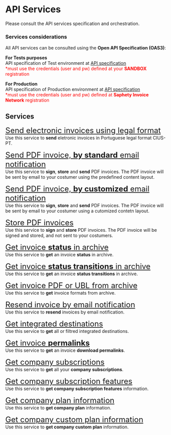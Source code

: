 # API Services
Please consult the API services specification and orchestration.

### Services considerations
All API services can be consulted using the **Open API Specification (OAS3)**:

**For Tests purposes**<br>
API specification of Test environment at [API specification](https://dcn-solution.saphety.com/Dcn.Sandbox.WebApi/api/index.html)<br>
<font color=red>\*must use the credentials (user and pw) defined at your **SANDBOX** registration</font>

**For Production**<br>
API specification of Production environment at [API specification](https://dcn-solution.saphety.com/Dcn.Business.WebApi/api/index.html)<br>
<font color=red>\*must use the credentials (user and pw) defined at **Saphety Invoice Network** registration</font>

## Services
<font size="5">[Send electronic invoices using legal format](../notebooks/country-format-async-request.ipynb)</font><br>
Use this service to **send** eletronic invoices in Portuguese legal format CIUS-PT.

<font size="5">[Send PDF invoice, <b>by standard</b> email notification](../notebooks/pdf-async-request.ipynb)</font><br>
Use this service to **sign**, **store** and **send** PDF invoices.
The PDF invoice will be sent by email to your costumer using the predefined content layout.

<font size="5">[Send PDF invoice, <b>by customized</b> email notification](../notebooks/pdf-async-request-customized-email.ipynb)</font><br>
Use this service to **sign**, **store** and **send** PDF invoices.
The PDF invoice will be sent by email to your costumer using a cutomized contetn layout.

<font size="5">[Store PDF invoices](../notebooks/pdf-async-request-store-only.ipynb)</font><br>
Use this service to **sign** and **store** PDF invoices.
The PDF invoice will be signed and stored, and not sent to your costumers.

<font size="5">[Get invoice **status** in archive](../notebooks/get-document.ipynb)</font><br>
Use this service to **get** an invoice **status** in archive.

<font size="5">[Get invoice **status transitions** in archive ](../notebooks/get-document-status-transitions.ipynb)</font><br>
Use this service to **get** an invoice **status transitions** in archive.

<font size="5">[Get invoice PDF or UBL from archive](../notebooks/get-document-formats.ipynb)</font><br>
Use this service to **get** invoice formats from archive.

<font size="5">[Resend invoice by email notification](../notebooks/new-sent-notifications.ipynb)</font><br>
Use this service to **resend** invoices by email notification.

<font size="5">[Get integrated destinations](../notebooks/get-destinations.ipynb)</font><br>
Use this service to **get** all or filtred integrated destinations.

<font size="5">[Get invoice **permalinks**](../notebooks/get-document-permalinks.ipynb)</font><br>
Use this service to **get** an invoice **download permalinks**.

<font size="5">[Get company subscriptions](../notebooks/get-subscriptions.ipynb)</font><br>
Use this service to **get** all your **company subscriptions**.

<font size="5">[Get company subscription features](../notebooks/get-document-permalinks.ipynb)</font><br>
Use this service to **get company subscription features** information.

<font size="5">[Get company plan information](../notebooks/get-plan.ipynb)</font><br>
Use this service to **get company plan** information.

<font size="5">[Get company custom plan information](../notebooks/get-custom-plan.ipynb)</font><br>
Use this service to **get company custom plan** information.